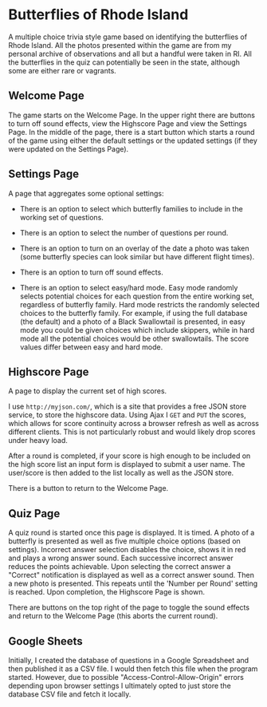 # Butterflies of Rhode Island

A multiple choice trivia style game based on identifying the butterflies of Rhode Island. All the photos presented within the game are from my personal archive of observations and all but a handful were taken in RI. All the butterflies in the quiz can potentially be seen in the state, although some are either rare or vagrants.

## Welcome Page

The game starts on the Welcome Page. In the upper right there are buttons to turn off sound effects, view the Highscore Page and view the Settings Page. In the middle of the page, there is a start button which starts a round of the game using either the default settings or the updated settings (if they were updated on the Settings Page).

## Settings Page

A page that aggregates some optional settings:

- There is an option to select which butterfly families to include in the working set of questions.

- There is an option to select the number of questions per round.

- There is an option to turn on an overlay of the date a photo was taken (some butterfly species can look similar but have different flight times).

- There is an option to turn off sound effects.

- There is an option to select easy/hard mode. Easy mode randomly selects potential choices for each question from the entire working set, regardless of butterfly family. Hard mode restricts the randomly selected choices to the butterfly family. For example, if using the full database (the default) and a photo of a Black Swallowtail is presented, in easy mode you could be given choices which include skippers, while in hard mode all the potential choices would be other swallowtails. The score values differ between easy and hard mode.

## Highscore Page

A page to display the current set of high scores.

I use `http://myjson.com/`, which is a site that provides a free JSON store service, to store the highscore data.
Using Ajax I `GET` and `PUT` the scores, which allows for score continuity across a browser refresh as well as across different clients. This is not particularly robust and would likely drop scores under heavy load.

After a round is completed, if your score is high enough to be included on the high score list an input form is displayed to submit a user name. The user/score is then added to the list locally as well as the JSON store.

There is a button to return to the Welcome Page.

## Quiz Page

A quiz round is started once this page is displayed. It is timed. A photo of a butterfly is presented as well as five multiple choice options (based on settings). Incorrect answer selection disables the choice, shows it in red and plays a wrong answer sound. Each successive incorrect answer reduces the points achievable. Upon selecting the correct answer a "Correct" notification is displayed as well as a correct answer sound. Then a new photo is presented. This repeats until the 'Number per Round' setting is reached. Upon completion, the Highscore Page is shown.

There are buttons on the top right of the page to toggle the sound effects and return to the Welcome Page (this aborts the current round).


## Google Sheets

Initially, I created the database of questions in a Google Spreadsheet and then published it as a CSV file. I would then fetch this file when the program started. However, due to possible "Access-Control-Allow-Origin" errors depending upon browser settings I ultimately opted to just store the database CSV file and fetch it locally.
